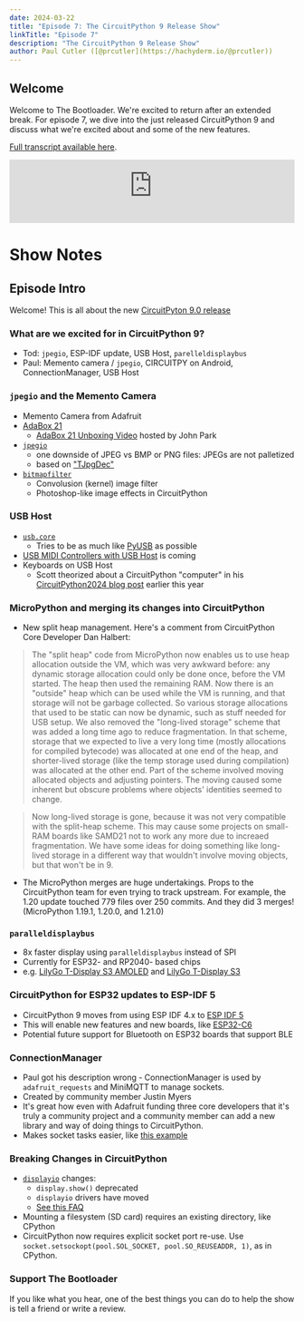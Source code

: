 ```yaml
---
date: 2024-03-22
title: "Episode 7: The CircuitPython 9 Release Show"
linkTitle: "Episode 7"
description: "The CircuitPython 9 Release Show"
author: Paul Cutler ([@prcutler](https://hachyderm.io/@prcutler))
---
```

## Welcome
Welcome to The Bootloader.  We're excited to return after an extended break.  For episode 7, we dive into the just released CircuitPython 9 and discuss what we're excited about and some of the new features.

[Full transcript available here](https://thebootloader.net/blog/2022/11/21/episode-5-transcript/).

<iframe width="100%" height="112" frameborder="0" scrolling="no" style="width: 100%; height: 112px;  overflow: hidden;" src="https://www.circuitpythonshow.com/@thebootloader/episodes/pandas-and-breadboards-y5nqd/embed/dark"></iframe>

# Show Notes

## Episode Intro

Welcome!  This is all about the new [CircuitPyton 9.0 release](https://blog.adafruit.com/2024/03/18/circuitpython-9-0-0-released/)


### What are we excited for in CircuitPython 9?
  * Tod: `jpegio`, ESP-IDF update, USB Host, `parelleldisplaybus`
  * Paul: Memento camera / `jpegio`, CIRCUITPY on Android, ConnectionManager, USB Host

### `jpegio` and the Memento Camera
  * Memento Camera from Adafruit
  * [AdaBox 21](https://learn.adafruit.com/adabox021)
    * [AdaBox 21 Unboxing Video](https://www.youtube.com/watch?v=H9vWXmL2HIk) hosted by John Park
  * [`jpegio`](https://docs.circuitpython.org/en/latest/shared-bindings/jpegio/index.html) 
    * one downside of JPEG vs BMP or PNG files: JPEGs are not palletized
    * based on ["TJpgDec"](http://elm-chan.org/fsw/tjpgd/) 
  * [`bitmapfilter`](https://docs.circuitpython.org/en/latest/shared-bindings/bitmapfilter/index.html) 
    * Convolusion (kernel) image filter
    * Photoshop-like image effects in CircuitPython

### USB Host
  * [`usb.core`](https://docs.circuitpython.org/en/latest/shared-bindings/usb/core/index.html)
    * Tries to be as much like [PyUSB](https://github.com/pyusb/pyusb) as possible
  * [USB MIDI Controllers with USB Host](https://github.com/adafruit/Adafruit_CircuitPython_USB_Host_MIDI) is coming
  * Keyboards on USB Host
    * Scott theorized about a CircuitPython "computer" in his [CircuitPython2024 blog post](https://blog.adafruit.com/2024/01/24/scotts-circuitpython2024-tannewt/) earlier this year

### MicroPython and merging its changes into CircuitPython
  * New split heap management.  Here's a comment from CircuitPython Core Developer Dan Halbert:
> The "split heap" code from MicroPython now enables us to use heap allocation outside the VM, which was very awkward before: any dynamic storage allocation could only be done once, before the VM started. The heap then used the remaining RAM. Now there is an "outside" heap which can be used while the VM is running, and that storage will not be garbage collected. So various storage allocations that used to be static can now be dynamic, such as stuff needed for USB setup. We also removed the "long-lived storage" scheme that was added a long time ago to reduce fragmentation. In that scheme, storage that we expected to live a very long time (mostly allocations for compiled bytecode) was allocated at one end of the heap, and shorter-lived storage (like the temp storage used during compilation) was allocated at the other end. Part of the scheme involved moving allocated objects and adjusting pointers. The moving caused some inherent but obscure problems where objects' identities seemed to change.

> Now long-lived storage is gone, because it was not very compatible with the split-heap scheme. This may cause some projects on small-RAM boards like SAMD21 not to work any more due to increaed fragmentation. We have some ideas for doing something like long-lived storage in a different way that wouldn't involve moving objects, but that won't be in 9.

  * The MicroPython merges are huge undertakings. Props to the CircuitPython team for even 
trying to track upstream. For example, the 1.20 update touched 779 files over 250 commits. And they did 3 merges! (MicroPython 1.19.1, 1.20.0, and 1.21.0)

### `paralleldisplaybus`
  * 8x faster display using `paralleldisplaybus` instead of SPI
  * Currently for ESP32- and RP2040- based chips
  * e.g. [LilyGo T-Display S3 AMOLED](https://www.lilygo.cc/products/t-display-s3-amoled) and
     [LilyGo T-Display S3](https://www.lilygo.cc/products/t-display-s3)

### CircuitPython for ESP32 updates to ESP-IDF 5
  * CircuitPython 9 moves from using ESP IDF 4.x to [ESP IDF 5](https://www.espressif.com/en/news/ESP-IDFv5)
  * This will enable new features and new boards, like [ESP32-C6](https://www.espressif.com/en/products/socs/esp32-c6)
  * Potential future support for Bluetooth on ESP32 boards that support BLE

### ConnectionManager
  * Paul got his description wrong - ConnectionManager is used by `adafruit_requests` and MiniMQTT to manage sockets.
  * Created by community member Justin Myers
  * It's great how even with Adafruit funding three core developers that it's truly a community project and a community member can add a new library and way of doing things to CircuitPython.
  * Makes socket tasks easier, like [this example](https://docs.circuitpython.org/projects/connectionmanager/en/latest/examples.html)

### Breaking Changes in CircuitPython
  * [`displayio`](https://docs.circuitpython.org/en/latest/shared-bindings/displayio/index.html) changes:
    * `display.show()` deprecated 
    * `displayio` drivers have moved
    * [See this FAQ](https://learn.adafruit.com/circuitpython-display-support-using-displayio/faqs)
  * Mounting a filesystem (SD card) requires an existing directory, like CPython
  * CircuitPython now requires explicit socket port re-use. Use `socket.setsockopt(pool.SOL_SOCKET, pool.SO_REUSEADDR, 1)`, as in CPython.


### Support The Bootloader

If you like what you hear, one of the best things you can do to help the show is tell a friend or write a review.

